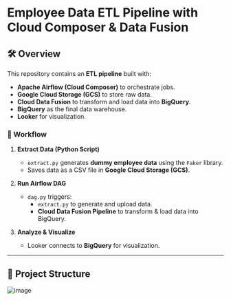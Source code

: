 # Employee Data ETL Pipeline with Cloud Composer & Data Fusion

## 🛠 Overview
This repository contains an **ETL pipeline** built with:
- **Apache Airflow (Cloud Composer)** to orchestrate jobs.
- **Google Cloud Storage (GCS)** to store raw data.
- **Cloud Data Fusion** to transform and load data into **BigQuery**.
- **BigQuery** as the final data warehouse.
- **Looker** for visualization.

### **📌 Workflow**
1. **Extract Data (Python Script)**
   - `extract.py` generates **dummy employee data** using the `Faker` library.
   - Saves data as a CSV file in **Google Cloud Storage (GCS)**.

2. **Run Airflow DAG**
   - `dag.py` triggers:
     - `extract.py` to generate and upload data.
     - **Cloud Data Fusion Pipeline** to transform & load data into BigQuery.

3. **Analyze & Visualize**
   - Looker connects to **BigQuery** for visualization.

---

## 🚀 **Project Structure**
![image](https://github.com/user-attachments/assets/a38fefce-47b1-454a-b6ea-e4471f5c19aa)
